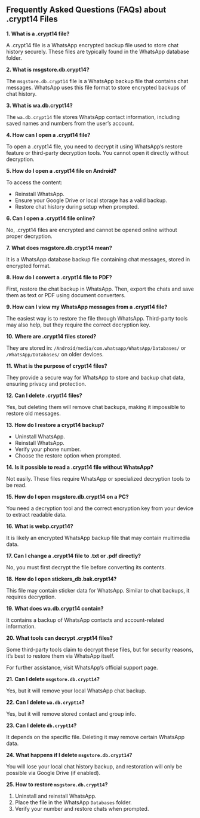 ## Frequently Asked Questions (FAQs) about .crypt14 Files

**1. What is a .crypt14 file?**

A .crypt14 file is a WhatsApp encrypted backup file used to store chat history securely. These files are typically found in the WhatsApp database folder.

**2. What is msgstore.db.crypt14?**

The `msgstore.db.crypt14` file is a WhatsApp backup file that contains chat messages. WhatsApp uses this file format to store encrypted backups of chat history.

**3. What is wa.db.crypt14?**

The `wa.db.crypt14` file stores WhatsApp contact information, including saved names and numbers from the user’s account.

**4. How can I open a .crypt14 file?**

To open a .crypt14 file, you need to decrypt it using WhatsApp’s restore feature or third-party decryption tools. You cannot open it directly without decryption.

**5. How do I open a .crypt14 file on Android?**

To access the content:
- Reinstall WhatsApp.
- Ensure your Google Drive or local storage has a valid backup.
- Restore chat history during setup when prompted.

**6. Can I open a .crypt14 file online?**

No, .crypt14 files are encrypted and cannot be opened online without proper decryption.

**7. What does msgstore.db.crypt14 mean?**

It is a WhatsApp database backup file containing chat messages, stored in encrypted format.

**8. How do I convert a .crypt14 file to PDF?**

First, restore the chat backup in WhatsApp. Then, export the chats and save them as text or PDF using document converters.

**9. How can I view my WhatsApp messages from a .crypt14 file?**

The easiest way is to restore the file through WhatsApp. Third-party tools may also help, but they require the correct decryption key.

**10. Where are .crypt14 files stored?**

They are stored in: `/Android/media/com.whatsapp/WhatsApp/Databases/` or `/WhatsApp/Databases/` on older devices.

**11. What is the purpose of crypt14 files?**

They provide a secure way for WhatsApp to store and backup chat data, ensuring privacy and protection.

**12. Can I delete .crypt14 files?**

Yes, but deleting them will remove chat backups, making it impossible to restore old messages.

**13. How do I restore a crypt14 backup?**

- Uninstall WhatsApp.
- Reinstall WhatsApp.
- Verify your phone number.
- Choose the restore option when prompted.

**14. Is it possible to read a .crypt14 file without WhatsApp?**

Not easily. These files require WhatsApp or specialized decryption tools to be read.

**15. How do I open msgstore.db.crypt14 on a PC?**

You need a decryption tool and the correct encryption key from your device to extract readable data.

**16. What is webp.crypt14?**

It is likely an encrypted WhatsApp backup file that may contain multimedia data.

**17. Can I change a .crypt14 file to .txt or .pdf directly?**

No, you must first decrypt the file before converting its contents.

**18. How do I open stickers_db.bak.crypt14?**

This file may contain sticker data for WhatsApp. Similar to chat backups, it requires decryption.

**19. What does wa.db.crypt14 contain?**

It contains a backup of WhatsApp contacts and account-related information.

**20. What tools can decrypt .crypt14 files?**

Some third-party tools claim to decrypt these files, but for security reasons, it’s best to restore them via WhatsApp itself.

For further assistance, visit WhatsApp’s official support page.

**21. Can I delete `msgstore.db.crypt14`?**  

Yes, but it will remove your local WhatsApp chat backup.  

**22. Can I delete `wa.db.crypt14`?**  

Yes, but it will remove stored contact and group info.  

**23. Can I delete `db.crypt14`?**  

It depends on the specific file. Deleting it may remove certain WhatsApp data.  

**24. What happens if I delete `msgstore.db.crypt14`?**  

You will lose your local chat history backup, and restoration will only be possible via Google Drive (if enabled).  

**25. How to restore `msgstore.db.crypt14`?**  

1. Uninstall and reinstall WhatsApp.  
2. Place the file in the WhatsApp `Databases` folder.  
3. Verify your number and restore chats when prompted.
